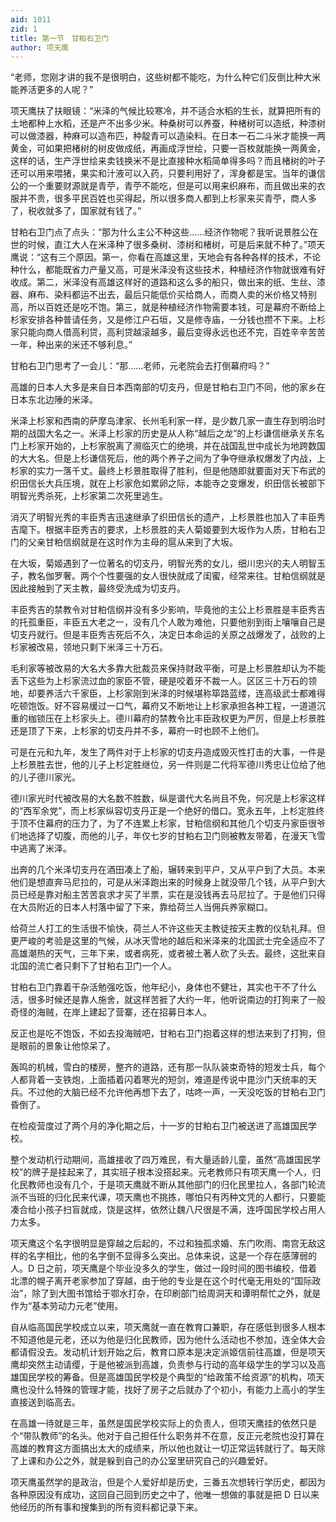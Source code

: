 ```yaml
---
aid: 1011
zid: 1
title: 第一节　甘粕右卫门
author: 项天鹰
---
```


“老师，您刚才讲的我不是很明白，这些树都不能吃，为什么种它们反倒比种大米能养活更多的人呢？”

项天鹰扶了扶眼镜：“米泽的气候比较寒冷，并不适合水稻的生长，就算把所有的土地都种上水稻，还是产不出多少米。种桑树可以养蚕，种楮树可以造纸，种漆树可以做漆器，种麻可以造布匹，种靛青可以造染料。在日本一石二斗米才能换一两黄金，可如果把楮树的树皮做成纸，再画成浮世绘，只要一百枚就能换一两黄金，这样的话，生产浮世绘来卖钱换米不是比直接种水稻简单得多吗？而且楮树的叶子还可以用来喂猪，果实和汁液可以入药，只要利用好了，浑身都是宝。当年的谦信公的一个重要财源就是青苧，青苧不能吃，但是可以用来织麻布，而且做出来的衣服并不贵，很多平民百姓也买得起，所以很多商人都到上杉家来买青苧，商人多了，税收就多了，国家就有钱了。”

甘粕右卫门点了点头：“那为什么主公不种这些……经济作物呢？我听说景胜公在世的时候，直江大人在米泽种了很多桑树、漆树和楮树，可是后来就不种了。”项天鹰说：“这有三个原因。第一，你看在高雄这里，天地会有各种各样的技术，不论种什么，都能既省力产量又高，可是米泽没有这些技术，种植经济作物就很难有好收成。第二，米泽没有高雄这样好的道路和这么多的船只，做出来的纸、生丝、漆器、麻布、染料都运不出去，最后只能低价买给商人，而商人卖的米价格又特别高，所以百姓还是吃不饱。第三，就是种植经济作物需要本钱，可是幕府不断给上杉家安排各种普请任务，又是修江户石垣，又是修寺庙，一分钱也攒不下来。上杉家只能向商人借高利贷，高利贷越滚越多，最后变得永远也还不完，百姓辛辛苦苦一年，种出来的米还不够利息。”

甘粕右卫门思考了一会儿：“那……老师，元老院会去打倒幕府吗？”

高雄的日本人大多是来自日本西南部的切支丹，但是甘粕右卫门不同，他的家乡在日本东北边陲的米泽。

米泽上杉家和西南的萨摩岛津家、长州毛利家一样，是少数几家一直生存到明治时期的战国大名之一。米泽上杉家的历史是从人称“越后之龙”的上杉谦信继承关东名门上杉家开始的，上杉家脱离了濒临灭亡的绝境，并在战国乱世中成长为地跨数国的大大名。但是上杉谦信死后，他的两个养子之间为了争夺继承权爆发了内战，上杉家的实力一落千丈。最终上杉景胜取得了胜利，但是他随即就要面对天下布武的织田信长大兵压境，就在上杉家危如累卵之际，本能寺之变爆发，织田信长被部下明智光秀杀死，上杉家第二次死里逃生。

消灭了明智光秀的丰臣秀吉迅速继承了织田信长的遗产，上杉景胜也加入了丰臣秀吉麾下。根据丰臣秀吉的要求，上杉景胜的夫人菊姬要到大坂作为人质，甘粕右卫门的父亲甘粕信纲就是在这时作为主母的扈从来到了大坂。

在大坂，菊姬遇到了一位著名的切支丹，明智光秀的女儿，细川忠兴的夫人明智玉子，教名伽罗奢。两个个性要强的女人很快就成了闺蜜，经常来往。甘粕信纲就是因此接触到了天主教，最终受洗成为切支丹。

丰臣秀吉的禁教令对甘粕信纲并没有多少影响，毕竟他的主公上杉景胜是丰臣秀吉的托孤重臣，丰臣五大老之一，没有几个人敢为难他，只要他别到街上嚷嚷自己是切支丹就行。但是丰臣秀吉死后不久，决定日本命运的关原之战爆发了，战败的上杉家被改易，领地只剩下米泽三十万石。

毛利家等被改易的大名大多靠大批裁员来保持财政平衡，可是上杉景胜却认为不能丢下这些为上杉家流过血的家臣不管，硬是咬着牙不裁一人。区区三十万石的领地，却要养活六千家臣，上杉家刚到米泽的时候堪称筚路蓝缕，连高级武士都难得吃顿饱饭。好不容易缓过一口气，幕府又不断地让上杉家承担各种工程，一道道沉重的枷锁压在上杉家头上。德川幕府的禁教令比丰臣政权更为严厉，但是上杉景胜还是顶了下来，上杉家的切支丹并不多，幕府一时也顾不上他们。

可是在元和九年，发生了两件对于上杉家的切支丹造成毁灭性打击的大事，一件是上杉景胜去世，他的儿子上杉定胜继位，另一件则是二代将军德川秀忠让位给了他的儿子德川家光。

德川家光时代被改易的大名数不胜数，纵是谱代大名尚且不免，何况是上杉家这样的“西军余党”，而上杉家纵容切支丹正是一个绝好的借口。宽永五年，上杉定胜终于顶不住幕府的压力了，为了不连累上杉家，甘粕信纲和其他几个切支丹家臣很爷们地选择了切腹，而他的儿子，年仅七岁的甘粕右卫门则被教友带着，在漫天飞雪中逃离了米泽。

出奔的几个米泽切支丹在酒田凑上了船，辗转来到平户，又从平户到了大员。本来他们是想直奔马尼拉的，可是从米泽跑出来的时候身上就没带几个钱，从平户到大员已经是靠对船主苦苦哀求才买了半票，实在是没钱再去马尼拉了。于是他们只得在大员附近的日本人村落中留了下来，靠给荷兰人当佣兵养家糊口。

给荷兰人打工的生活很不愉快，荷兰人不许这些天主教徒按天主教的仪轨礼拜。但更严峻的考验是这里的气候，从冰天雪地的越后和米泽来的北国武士完全适应不了高雄潮热的天气，三年下来，或者病死，或者被土著人砍了头去。最终，这批来自北国的流亡者只剩下了甘粕右卫门一个人。

甘粕右卫门靠着干杂活勉强吃饭，他年纪小，身体也不健壮，其实也干不了什么活，很多时候还是靠人施舍，就这样苦捱了大约一年，他听说南边的打狗来了一般奇怪的海贼，在岸上建起了营寨，还在招募日本人。

反正也是吃不饱饭，不如去投海贼吧，甘粕右卫门抱着这样的想法来到了打狗，但是眼前的景象让他惊呆了。

轰鸣的机械，雪白的楼房，整齐的道路，还有那一队队装束奇特的短发士兵，每个人都背着一支铁炮，上面插着闪着寒光的短剑，难道是传说中毘沙门天统率的天兵。不过他的大脑已经不允许他再想下去了，咕咚一声，一天没吃饭的甘粕右卫门昏倒了。

在检疫营度过了两个月的净化期之后，十一岁的甘粕右卫门被送进了高雄国民学校。

整个发动机行动期间，高雄接收了四万难民，有大量适龄儿童，虽然“高雄国民学校”的牌子是挂起来了，其实班子根本没搭起来。元老教师只有项天鹰一个人，归化民教师也没有几个，于是项天鹰就不断从其他部门的归化民里拉人，各部门轮流派不当班的归化民来代课，项天鹰也不挑拣，哪怕只有丙种文凭的人都行，只要能凑合给小孩子扫盲就成，饶是这样，依然让魏八尺很是不满，连呼国民学校占用人力太多。

项天鹰这个名字很明显是穿越之后起的，不过和独孤求婚、东门吹雨、南宫无敌这样的名字相比，他的名字倒不显得多么突出。总体来说，这是一个存在感薄弱的人。D 日之前，项天鹰是个毕业没多久的学生，做过一段时间的图书编校，借着北漂的幌子离开老家参加了穿越，由于他的专业是在这个时代毫无用处的“国际政治”，除了到大图书馆给于鄂水打杂，在印刷部门给周洞天和谭明帮忙之外，就是作为“基本劳动力元老”使用。

自从临高国民学校成立以来，项天鹰就一直在教育口兼职，存在感低到很多人根本不知道他是元老，还以为他是归化民教师，因为他什么活动也不参加，连全体大会都请假没去。发动机计划开始之后，教育口原本是决定派姬信前往高雄，但是项天鹰却突然主动请缨，于是他被派到高雄，负责参与行动的高年级学生的学习以及高雄国民学校的筹备。但是高雄国民学校是个典型的“给政策不给资源”的机构，项天鹰也没什么特殊的管理才能，找好了房子之后就办了个初小，有能力上高小的学生直接送到临高去。

在高雄一待就是三年，虽然是国民学校实际上的负责人，但项天鹰挂的依然只是个“带队教师”的名头。他对于自己担任什么职务并不在意，反正元老院也没打算在高雄的教育这方面搞出太大的成绩来，所以他也就让一切正常运转就行了。每天除了上课和办公之外，就是躲到自己的办公室里研究自己的兴趣爱好。

项天鹰虽然学的是政治，但是个人爱好却是历史，三番五次想转行学历史，都因为各种原因没有成功，这回自己回到历史之中了，他唯一想做的事就是把 D 日以来他经历的所有事和搜集到的所有资料都记录下来。

